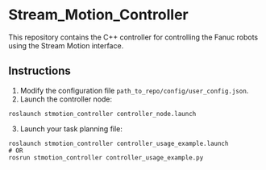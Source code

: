 # Stream_Motion_Controller
This repository contains the C++ controller for controlling the Fanuc robots using the Stream Motion interface.


## Instructions
1. Modify the configuration file `path_to_repo/config/user_config.json`.
2. Launch the controller node:
```
roslaunch stmotion_controller controller_node.launch
```
3. Launch your task planning file:
```
roslaunch stmotion_controller controller_usage_example.launch
# OR
rosrun stmotion_controller controller_usage_example.py
```
